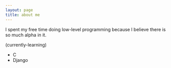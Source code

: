 ```yaml
---
layout: page
title: about me
---
```

I spent my free time doing low-level programming because I believe there is so much alpha in it.

(currently-learning)
- C
- Django
